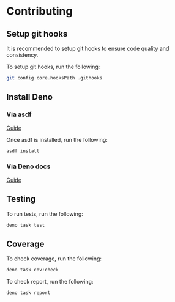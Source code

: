 # Contributing

## Setup git hooks

It is recommended to setup git hooks to ensure code quality and consistency.

To setup git hooks, run the following:

```sh
git config core.hooksPath .githooks
```

## Install Deno

### Via asdf

[Guide](https://asdf-vm.com/guide/getting-started.html)

Once asdf is installed, run the following:

```sh
asdf install
```

### Via Deno docs

[Guide](https://deno.land/manual/getting_started/installation)

## Testing

To run tests, run the following:

```sh
deno task test
```

## Coverage

To check coverage, run the following:

```sh
deno task cov:check
```

To check report, run the following:

```sh
deno task report
```
